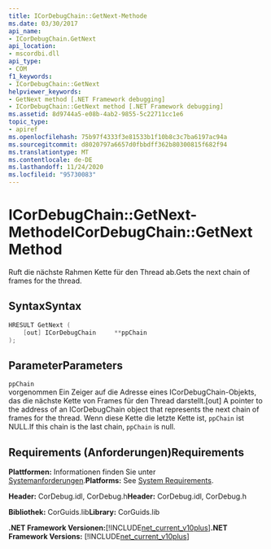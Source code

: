 ```yaml
---
title: ICorDebugChain::GetNext-Methode
ms.date: 03/30/2017
api_name:
- ICorDebugChain.GetNext
api_location:
- mscordbi.dll
api_type:
- COM
f1_keywords:
- ICorDebugChain::GetNext
helpviewer_keywords:
- GetNext method [.NET Framework debugging]
- ICorDebugChain::GetNext method [.NET Framework debugging]
ms.assetid: 8d9744a5-e08b-4ab2-9855-5c22711cc1e6
topic_type:
- apiref
ms.openlocfilehash: 75b97f4333f3e81533b1f10b8c3c7ba6197ac94a
ms.sourcegitcommit: d8020797a6657d0fbbdff362b80300815f682f94
ms.translationtype: MT
ms.contentlocale: de-DE
ms.lasthandoff: 11/24/2020
ms.locfileid: "95730083"
---
```

# <a name="icordebugchaingetnext-method"></a><span data-ttu-id="6abd5-102">ICorDebugChain::GetNext-Methode</span><span class="sxs-lookup"><span data-stu-id="6abd5-102">ICorDebugChain::GetNext Method</span></span>

<span data-ttu-id="6abd5-103">Ruft die nächste Rahmen Kette für den Thread ab.</span><span class="sxs-lookup"><span data-stu-id="6abd5-103">Gets the next chain of frames for the thread.</span></span>  
  
## <a name="syntax"></a><span data-ttu-id="6abd5-104">Syntax</span><span class="sxs-lookup"><span data-stu-id="6abd5-104">Syntax</span></span>  
  
```cpp  
HRESULT GetNext (  
    [out] ICorDebugChain     **ppChain  
);  
```  
  
## <a name="parameters"></a><span data-ttu-id="6abd5-105">Parameter</span><span class="sxs-lookup"><span data-stu-id="6abd5-105">Parameters</span></span>  

 `ppChain`  
 <span data-ttu-id="6abd5-106">vorgenommen Ein Zeiger auf die Adresse eines ICorDebugChain-Objekts, das die nächste Kette von Frames für den Thread darstellt.</span><span class="sxs-lookup"><span data-stu-id="6abd5-106">[out] A pointer to the address of an ICorDebugChain object that represents the next chain of frames for the thread.</span></span> <span data-ttu-id="6abd5-107">Wenn diese Kette die letzte Kette ist, `ppChain` ist NULL.</span><span class="sxs-lookup"><span data-stu-id="6abd5-107">If this chain is the last chain, `ppChain` is null.</span></span>  
  
## <a name="requirements"></a><span data-ttu-id="6abd5-108">Requirements (Anforderungen)</span><span class="sxs-lookup"><span data-stu-id="6abd5-108">Requirements</span></span>  

 <span data-ttu-id="6abd5-109">**Plattformen:** Informationen finden Sie unter [Systemanforderungen](../../get-started/system-requirements.md).</span><span class="sxs-lookup"><span data-stu-id="6abd5-109">**Platforms:** See [System Requirements](../../get-started/system-requirements.md).</span></span>  
  
 <span data-ttu-id="6abd5-110">**Header:** CorDebug.idl, CorDebug.h</span><span class="sxs-lookup"><span data-stu-id="6abd5-110">**Header:** CorDebug.idl, CorDebug.h</span></span>  
  
 <span data-ttu-id="6abd5-111">**Bibliothek:** CorGuids.lib</span><span class="sxs-lookup"><span data-stu-id="6abd5-111">**Library:** CorGuids.lib</span></span>  
  
 <span data-ttu-id="6abd5-112">**.NET Framework Versionen:**[!INCLUDE[net_current_v10plus](../../../../includes/net-current-v10plus-md.md)]</span><span class="sxs-lookup"><span data-stu-id="6abd5-112">**.NET Framework Versions:** [!INCLUDE[net_current_v10plus](../../../../includes/net-current-v10plus-md.md)]</span></span>
